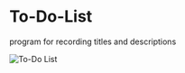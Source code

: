 # To-Do-List
program for recording titles and descriptions


![To-Do List](https://user-images.githubusercontent.com/75890463/122473862-173b3900-cfcb-11eb-9939-f538f2cfbc67.jpeg)
